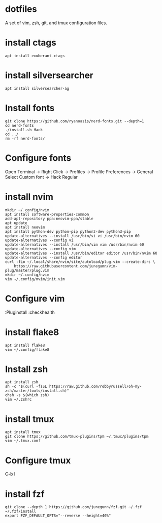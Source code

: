 # dotfiles
A set of vim, zsh, git, and tmux configuration files.

# install ctags
```apt install exuberant-ctags```

# install silversearcher
```apt install silversearcher-ag```

# Install fonts
```
git clone https://github.com/ryanoasis/nerd-fonts.git --depth=1
cd nerd-fonts
./install.sh Hack
cd ../
rm -rf nerd-fonts/
```

# Configure fonts
Open Terminal -> Right Click -> Profiles -> Profile Preferences -> General
Select Custom font -> Hack Regular

# install nvim
```
mkdir ~/.config/nvim
apt install software-properties-common
add-apt-repository ppa:neovim-ppa/stable
apt update
apt install neovim
apt install python-dev python-pip python3-dev python3-pip
update-alternatives --install /usr/bin/vi vi /usr/bin/nvim 60
update-alternatives --config vi
update-alternatives --install /usr/bin/vim vim /usr/bin/nvim 60
update-alternatives --config vim
update-alternatives --install /usr/bin/editor editor /usr/bin/nvim 60
update-alternatives --config editor
curl -fLo ~/.local/share/nvim/site/autoload/plug.vim --create-dirs \
    https://raw.githubusercontent.com/junegunn/vim-plug/master/plug.vim
mkdir ~/.config/nvim
vim ~/.config/nvim/init.vim
```

# Configure vim
:Pluginstall
:checkhealth

# install flake8
```
apt install flake8
vim ~/.config/flake8
```

# Install zsh
```
apt install zsh
sh -c "$(curl -fsSL https://raw.github.com/robbyrussell/oh-my-zsh/master/tools/install.sh)"
chsh -s $(which zsh)
vim ~/.zshrc
```

# install tmux
```
apt install tmux
git clone https://github.com/tmux-plugins/tpm ~/.tmux/plugins/tpm
vim ~/.tmux.conf
```

# Configure tmux
C-b I

# install fzf
```
git clone --depth 1 https://github.com/junegunn/fzf.git ~/.fzf
~/.fzf/install
export FZF_DEFAULT_OPTS="--reverse --height=40%"
```
